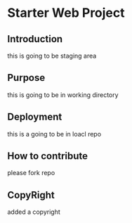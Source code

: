 # Starter Web Project

## Introduction

this is going to be staging area

## Purpose

this is going to be in working directory

## Deployment

this is a going to be in loacl repo

## How to contribute

please fork repo 

## CopyRight

added a copyright
